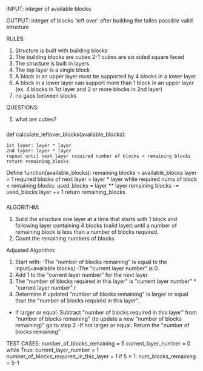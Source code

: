 INPUT: integer of available blocks

OUTPUT: integer of blocks 'left over'  after building the talles possible valid 
structure

RULES:
1. Structure is built with building blocks
2. The building blocks are cubes
2-1 cubes are six sided square faced
3. The structure is built in layers
4. The top layer is a single block
5. A block in an upper layer must be supported by 4 blocks in a lower layer
6. A block in a lower layer can support more than 1 block in an upper layer
    (ex. 4 blocks in 1st layer and 2 or more blocks in 2nd layer)
7. no gaps between blocks

QUESTIONS:
1. what are cubes?

###    
def calculate_leftover_blocks(available_blocks):
    
    1st layer: layer * layer
    2nd layer: layer * layer
    repeat until next layer required number of blocks < remaining blocks
    return remaining_blocks

Define function(available_blocks):
    remaining blocks = available_blocks
    layer = 1
    required blocks of next layer = layer * layer
    while required nums of block < remaining blocks:
        used_blocks = layer ** layer
        remaining blocks -= used_blocks
        layer += 1
    return remaining_blocks
###    

ALGORITHM:
1. Build the structure one layer at a time that starts with 1 block and 
following layer containing 4 blocks (valid layer) until a number of remaining 
block is less than a number of blocks required.
2. Count the remaining numbers of blocks

Adjusted Algorithm:
1. Start with:
    -The "number of blocks remaining" is equal to the input(=available blocks)
    -The "current layer number" is 0.
2. Add 1 to the "current layer number" for the next layer
3. The "number of blocks required in this layer" is "current layer number" * "current layer number".r
4. Determine if updated "number of blocks remaining" is larger or equal than the "number of blocks required in this layer".
- If larger or equal:
Subtract "number of blocks required in this layer" from "number of blocks remaining" (to update a new "number of blocks remaining)"
go to step 2
-If not larger or equal:
Return the "number of blocks remaining"

TEST CASES:
number_of_blocks_remaining = 5
current_layer_number = 0
while True:
    current_layer_number = 1
    number_of_blocks_required_in_this_layer = 1
    if 5 > 1:
        num_blocks_remaining = 5-1
